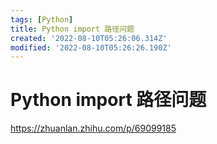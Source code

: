 ```yaml
---
tags: [Python]
title: Python import 路径问题
created: '2022-08-10T05:26:06.314Z'
modified: '2022-08-10T05:26:26.190Z'
---
```


# Python import 路径问题

https://zhuanlan.zhihu.com/p/69099185
